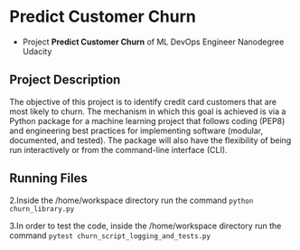 # Predict Customer Churn

- Project **Predict Customer Churn** of ML DevOps Engineer Nanodegree Udacity

## Project Description
The objective of this project is to identify credit card customers that are most likely to churn. The mechanism in which this goal is achieved is via a Python package for a machine learning project that follows coding (PEP8) and engineering best practices for implementing software (modular, documented, and tested). The package will also have the flexibility of being run interactively or from the command-line interface (CLI).


## Running Files
2.Inside the /home/workspace directory run the command `python churn_library.py`

3.In order to test the code, inside the /home/workspace directory run the command `pytest churn_script_logging_and_tests.py`